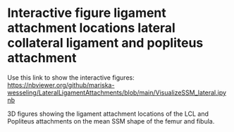 # Interactive figure ligament attachment locations lateral collateral ligament and popliteus attachment
Use this link to show the interactive figures: https://nbviewer.org/github/mariska-wesseling/LateralLigamentAttachments/blob/main/VisualizeSSM_lateral.ipynb 

3D figures showing the ligament attachment locations of the LCL and Popliteus attachments on the mean SSM shape of the femur and fibula.
